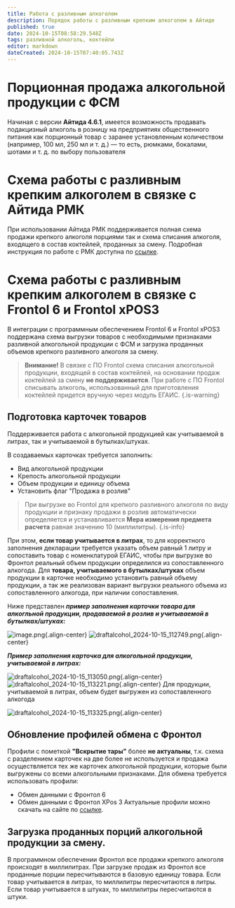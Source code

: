 ```yaml
---
title: Работа с разливным алкоголем
description: Порядок работы с разливным крепким алкоголем в Айтиде
published: true
date: 2024-10-15T08:58:29.548Z
tags: разливной алкоголь, коктейли
editor: markdown
dateCreated: 2024-10-15T07:40:05.743Z
---
```


# Порционная продажа алкогольной продукции с ФСМ
Начиная с версии **Айтида 4.6.1**, имеется возможность продавать подакцизный алкоголь в розницу на предприятиях общественного питания как порционный товар с заранее установленным количеством (например, 100 мл, 250 мл и т. д.) — то есть, рюмками, бокалами, шотами и т. д. по выбору пользователя

# Схема работы с разливным крепким алкоголем в связке с Айтида РМК
При использовании Айтида РМК поддерживается полная схема продажи крепкого алкоголя порциями так и схема списания алкоголя, входящего в состав коктейлей, проданных за смену.
Подробная инструкция по работе с РМК доступна по [ссылке](/rmk/working#разливные-напитки-с-фсм-крепкий-алкоголь).

# Схема работы с разливным крепким алкоголем в связке с Frontol 6 и Frontol xPOS3

В интеграции с программным обеспечением Frontol 6 и Frontol xPOS3 поддержана схема выгрузки товаров с необходимыми признаками разливной алкогольной продукции с ФСМ и загрузка проданных объемов крепкого разливного алкоголя за смену.

> **Внимание!** В связке с ПО Frontol схема списания алкогольной продукции, входящей в состав коктейлей, на основании продаж коктейлей за смену **не поддерживается**. При работе с ПО Frontol списывать алкоголь, использованный для приготовления коктейлей придется вручную через модуль ЕГАИС.
{.is-warning}

## Подготовка карточек товаров
Поддерживается работа с алкогольной продукцией как учитываемой в литрах, так и учитываемой в бутылках/штуках.

В создаваемых карточках требуется заполнить:
- Вид алкогольной продукции
- Крепость алкогольной продукции
- Объем продукции и единицу объема
- Установить флаг "Продажа в розлив"

> При выгрузке во Frontol для крепкого разливного алкоголя по виду продукции и признаку продажи в розлив автоматически определяется и устанавливается **Мера измерения предмета расчета** равная значению 10 (миллилитры).
{.is-info}

При этом, **если товар учитывается в литрах**, то для корректного заполнения декларации требуется указать объем равный 1 литру и сопоставить товар с номенклатурой ЕГАИС, чтобы при выгрузке во Фронтол реальный объем продукции определился из сопоставленного алкогода.
Для **товара, учитываемого в бутылках/штуках** объем продукции в карточке необходимо установить  равный объему продукции, а так же реализован вариант выгрузки реального объема из сопоставленного алкогода, при наличии сопоставления.

Ниже представлен ***пример заполнения карточки товара для алкогльной продукции, продаваемой в розлив и учитываемой в бутылках/штуках:***

![image.png](/images/egais/draftalcohol/image.png){.align-center}
![draftalcohol_2024-10-15_112749.png](/images/egais/draftalcohol/draftalcohol_2024-10-15_112749.png){.align-center}

***Пример заполнения карточка для алкогольной продукции, учитываемой в литрах:***

![draftalcohol_2024-10-15_113050.png](/images/egais/draftalcohol/draftalcohol_2024-10-15_113050.png){.align-center}
![draftalcohol_2024-10-15_113221.png](/images/egais/draftalcohol/draftalcohol_2024-10-15_113221.png){.align-center}
Для продукции, учитываемой в литрах, объем будет выгружен из сопоставленного алкогода

![draftalcohol_2024-10-15_113325.png](/images/egais/draftalcohol/draftalcohol_2024-10-15_113325.png){.align-center}

## Обновление профилей обмена с Фронтол
Профили с пометкой **"Вскрытие тары"** более **не актуальны**, т.к. схема с разделением карточек на две более не используется и продажа осуществляется тех же карточек алкогольной продукции, которые были выгружены со всеми алкогольными признаками.
Для обмена требуется использовать профили:
- Обмен данными с Фронтол 6
- Обмен данными с Фронтол XPos 3
Актуальные профили можно скачать на сайте по [ссылке](/https://itida.ru/obnovleniya-i-profili/profili-oborudovaniya-algoritmy-parametry-i-funktsii).

## Загрузка проданных порций алкогольной продукции за смену.
В программном обеспечении Фронтол все продажи крепкого алкоголя происходят в миллилитрах. При загрузке продаж из Фронтол все проданные порции пересчитываются в базовую единицу товара. Если товар учитывается в литрах, то миллилитры пересчитаются в литры. Если товар учитывается в штуках, то миллилитры пересчитаются в штуки.